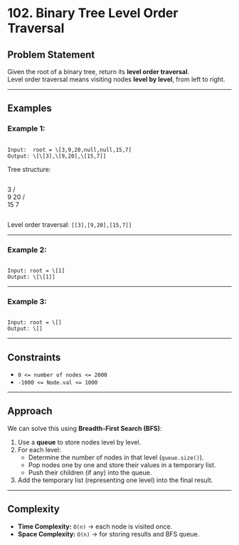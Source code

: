 # 102. Binary Tree Level Order Traversal

## Problem Statement

Given the root of a binary tree, return its **level order traversal**.  
Level order traversal means visiting nodes **level by level**, from left to right.

---

## Examples

### Example 1:

```

Input:  root = \[3,9,20,null,null,15,7]
Output: \[\[3],\[9,20],\[15,7]]

```

Tree structure:

```

```

3
/ \
9 20
/ \
 15 7

```

```

Level order traversal: `[[3],[9,20],[15,7]]`

---

### Example 2:

```

Input: root = \[1]
Output: \[\[1]]

```

---

### Example 3:

```

Input: root = \[]
Output: \[]

```

---

## Constraints

- `0 <= number of nodes <= 2000`
- `-1000 <= Node.val <= 1000`

---

## Approach

We can solve this using **Breadth-First Search (BFS)**:

1. Use a **queue** to store nodes level by level.
2. For each level:
   - Determine the number of nodes in that level (`queue.size()`).
   - Pop nodes one by one and store their values in a temporary list.
   - Push their children (if any) into the queue.
3. Add the temporary list (representing one level) into the final result.

---

## Complexity

- **Time Complexity:** `O(n)` → each node is visited once.
- **Space Complexity:** `O(n)` → for storing results and BFS queue.
